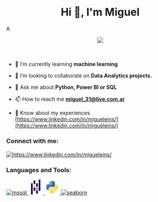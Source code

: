 <h1 align="center">Hi 👋, I'm Miguel</h1>

<!--  -->A
<p align="center">
 <a href="https://github.com/DenverCoder1/readme-typing-svg"><img src="https://readme-typing-svg.herokuapp.com?font=Time+New+Roman&color=cyan&size=25&center=true&vCenter=true&width=600&height=100&lines=Miguel+Ángel+Osorio+Apraez..;++;Industrial+Engineer..;Data+Analyst,;Active+Learner/Researcher,;Love+to+learn+new+stuffs..:)"></a>
 </p>


 <br>

- 🌱 I’m currently learning **machine learning**

- 👯 I’m looking to collaborate on **Data Analytics projects.**

- 💬 Ask me about **Python, Power BI or SQL**

- 📫 How to reach me **miguel_31@live.com.ar**

- 📄 Know about my experiences [https://www.linkedin.com/in/migueleins/](https://www.linkedin.com/in/migueleins/)


<h3 align="left">Connect with me:</h3>
<p align="left">
<a href="https://linkedin.com/in/https://www.linkedin.com/in/migueleins/" target="blank"><img align="center" src="https://raw.githubusercontent.com/rahuldkjain/github-profile-readme-generator/master/src/images/icons/Social/linked-in-alt.svg" alt="https://www.linkedin.com/in/migueleins/" height="30" width="40" /></a>
</p>

<h3 align="left">Languages and Tools:</h3>
<p align="left"> <a href="https://www.microsoft.com/en-us/sql-server" target="_blank" rel="noreferrer"> <img src="https://www.svgrepo.com/show/303229/microsoft-sql-server-logo.svg" alt="mssql" width="40" height="40"/> </a> <a href="https://pandas.pydata.org/" target="_blank" rel="noreferrer"> <img src="https://raw.githubusercontent.com/devicons/devicon/2ae2a900d2f041da66e950e4d48052658d850630/icons/pandas/pandas-original.svg" alt="pandas" width="40" height="40"/> </a> <a href="https://www.python.org" target="_blank" rel="noreferrer"> <img src="https://raw.githubusercontent.com/devicons/devicon/master/icons/python/python-original.svg" alt="python" width="40" height="40"/> </a> <a href="https://seaborn.pydata.org/" target="_blank" rel="noreferrer"> <img src="https://seaborn.pydata.org/_images/logo-mark-lightbg.svg" alt="seaborn" width="40" height="40"/> </a> </p>
